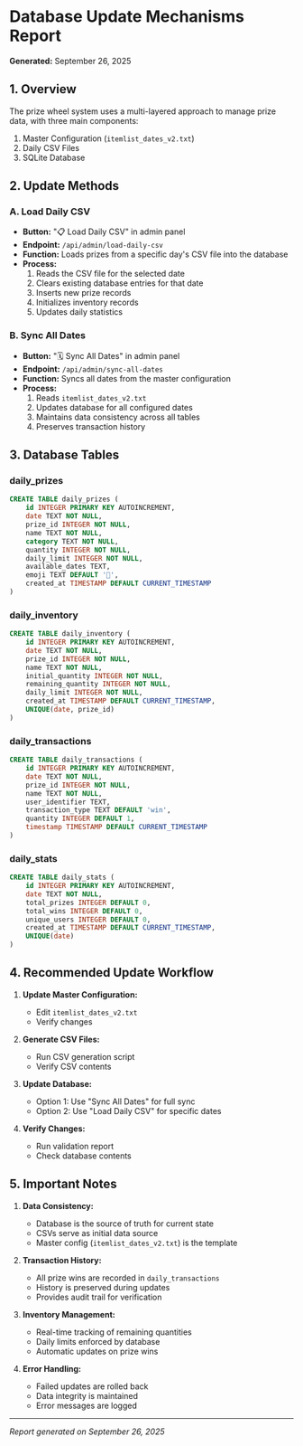 # Database Update Mechanisms Report
**Generated:** September 26, 2025

## 1. Overview
The prize wheel system uses a multi-layered approach to manage prize data, with three main components:
1. Master Configuration (`itemlist_dates_v2.txt`)
2. Daily CSV Files
3. SQLite Database

## 2. Update Methods

### A. Load Daily CSV
- **Button:** "📋 Load Daily CSV" in admin panel
- **Endpoint:** `/api/admin/load-daily-csv`
- **Function:** Loads prizes from a specific day's CSV file into the database
- **Process:**
  1. Reads the CSV file for the selected date
  2. Clears existing database entries for that date
  3. Inserts new prize records
  4. Initializes inventory records
  5. Updates daily statistics

### B. Sync All Dates
- **Button:** "🗓️ Sync All Dates" in admin panel
- **Endpoint:** `/api/admin/sync-all-dates`
- **Function:** Syncs all dates from the master configuration
- **Process:**
  1. Reads `itemlist_dates_v2.txt`
  2. Updates database for all configured dates
  3. Maintains data consistency across all tables
  4. Preserves transaction history

## 3. Database Tables

### daily_prizes
```sql
CREATE TABLE daily_prizes (
    id INTEGER PRIMARY KEY AUTOINCREMENT,
    date TEXT NOT NULL,
    prize_id INTEGER NOT NULL,
    name TEXT NOT NULL,
    category TEXT NOT NULL,
    quantity INTEGER NOT NULL,
    daily_limit INTEGER NOT NULL,
    available_dates TEXT,
    emoji TEXT DEFAULT '🎁',
    created_at TIMESTAMP DEFAULT CURRENT_TIMESTAMP
)
```

### daily_inventory
```sql
CREATE TABLE daily_inventory (
    id INTEGER PRIMARY KEY AUTOINCREMENT,
    date TEXT NOT NULL,
    prize_id INTEGER NOT NULL,
    name TEXT NOT NULL,
    initial_quantity INTEGER NOT NULL,
    remaining_quantity INTEGER NOT NULL,
    daily_limit INTEGER NOT NULL,
    created_at TIMESTAMP DEFAULT CURRENT_TIMESTAMP,
    UNIQUE(date, prize_id)
)
```

### daily_transactions
```sql
CREATE TABLE daily_transactions (
    id INTEGER PRIMARY KEY AUTOINCREMENT,
    date TEXT NOT NULL,
    prize_id INTEGER NOT NULL,
    name TEXT NOT NULL,
    user_identifier TEXT,
    transaction_type TEXT DEFAULT 'win',
    quantity INTEGER DEFAULT 1,
    timestamp TIMESTAMP DEFAULT CURRENT_TIMESTAMP
)
```

### daily_stats
```sql
CREATE TABLE daily_stats (
    id INTEGER PRIMARY KEY AUTOINCREMENT,
    date TEXT NOT NULL,
    total_prizes INTEGER DEFAULT 0,
    total_wins INTEGER DEFAULT 0,
    unique_users INTEGER DEFAULT 0,
    created_at TIMESTAMP DEFAULT CURRENT_TIMESTAMP,
    UNIQUE(date)
)
```

## 4. Recommended Update Workflow

1. **Update Master Configuration:**
   - Edit `itemlist_dates_v2.txt`
   - Verify changes

2. **Generate CSV Files:**
   - Run CSV generation script
   - Verify CSV contents

3. **Update Database:**
   - Option 1: Use "Sync All Dates" for full sync
   - Option 2: Use "Load Daily CSV" for specific dates

4. **Verify Changes:**
   - Run validation report
   - Check database contents

## 5. Important Notes

1. **Data Consistency:**
   - Database is the source of truth for current state
   - CSVs serve as initial data source
   - Master config (`itemlist_dates_v2.txt`) is the template

2. **Transaction History:**
   - All prize wins are recorded in `daily_transactions`
   - History is preserved during updates
   - Provides audit trail for verification

3. **Inventory Management:**
   - Real-time tracking of remaining quantities
   - Daily limits enforced by database
   - Automatic updates on prize wins

4. **Error Handling:**
   - Failed updates are rolled back
   - Data integrity is maintained
   - Error messages are logged

---
*Report generated on September 26, 2025*